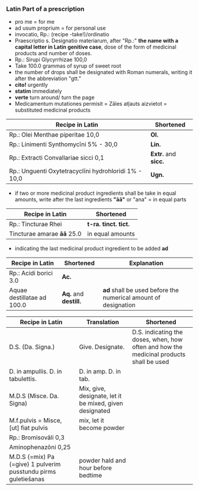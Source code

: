 ### Latin Part of a prescription 


-  pro me = for me
-  ad usum proprium = for personal use
-  invocatio, Rp.: (recipe -take!)/ordinatio
-  Praescriptio s. Designatio materiarum, after "Rp.:" **the name with a capital letter in Latin genitive case**, dose of the form of medicinal products and number of doses.
-  Rp.: Sirupi Glycyrrhizae 100,0
-  Take 100.0 grammas of syrup of sweet root
-  the number of drops shall be designated with Roman numerals, writing it after
the abbreviation "gtt."
- **cito!** urgently
- **statim** immediately
- **verte** turn around/ turn the page
- Medicamentum mutationes permisit = Zāles atļauts aizvietot = substituted medicinal products
  

  
| Recipe in Latin      | Shortened   | 
|----------------------------------|-----------|
| Rp.: Olei Menthae piperitae 10,0 | **Ol.**      |
| Rp.: Linimenti Synthomycīni 5% - 30,0      | **Lin.** | 
| Rp.: Extracti Convallariae sicci 0,1 | **Extr.** and **sicc.** |
| Rp.: Unguenti Oxytetracyclīni hydrohloridi 1% - 10,0 | **Ugn.** |


- if two or more medicinal product ingredients shall be take in equal amounts, write after the last ingredients **"āā"** or "ana" = in equal parts
  
  
 Recipe in Latin      | Shortened  
--------------------- |---------
 Rp.: Tincturae Rhei  | **t-ra.** **tinct.** **tict.**     
Tincturae amarae **āā** 25.0  | in equal amounts

- indicating the last medicinal product ingredient to be added **ad**

 Recipe in Latin      | Shortened  | Explanation
--------------------- |--------- |----|
Rp.: Acidi borici 3.0  | **Ac.**  |
 Aquae destillatae ad 100.0  |  **Aq.** and **destill.**|**ad** shall be used before the numerical amount of designation

| Recipe in Latin      | Translation   |  Shortened |
|----------------------|-----------|-----|
| D.S. (Da. Signa.)| Give. Designate.  | D.S. indicating the doses, when, how often and how the medicinal products shall be used|
| D. in ampullis. D. in tabulettis.    |  D. in amp. D. in tab.| 
| M.D.S (Misce. Da. Signa)| Mix, give, designate, let it be mixed, given designated |
| M.f.pulvis =  Misce, [ut] fiat pulvis | mix, let it become powder |
|Rp.: Bromisovāli 0,3 ||
| Aminophenazōni 0,25||
|M.D.S (=mix) Pa (=give) 1 pulverim pusstundu pirms guletiešanas| powder hald and hour before bedtime |
 
